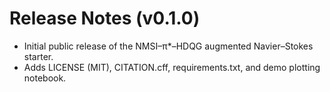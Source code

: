 # Release Notes (v0.1.0)

- Initial public release of the NMSI–π*–HDQG augmented Navier–Stokes starter.
- Adds LICENSE (MIT), CITATION.cff, requirements.txt, and demo plotting notebook.
